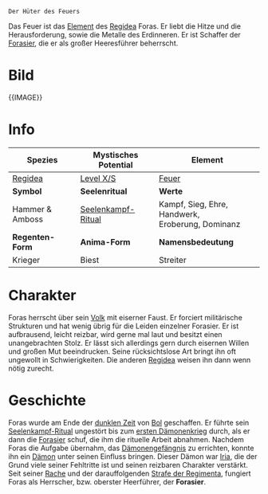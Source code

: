 	Der Hüter des Feuers

Das Feuer ist das [Element](Die%20Elemente) des [Regidea](Die%20Regidea) Foras. Er liebt die Hitze und die Herausforderung, sowie die Metalle des Erdinneren. Er ist Schaffer der [Forasier](Die%20Forasier), die er als großer Heeresführer beherrscht.
# Bild
{{IMAGE}}
# Info

| **Spezies**                  | **Mystisches Potential**                                                   | **Element**                                             |
| ------------------------ | ---------------------------------------------------------------------- | --------------------------------------------------- |
| [Regidea](Die%20Regidea) | [Level X/S](Mystisches%20Potential#Level%20X%20-%20Gottheiten%20Level) | [Feuer](Die%20Elemente)                             |
| **Symbol**               | **Seelenritual**                                                       | **Werte**                                           |
| Hammer & Amboss          | [Seelenkampf-Ritual](Die%20Forasier#Rituale)                           | Kampf, Sieg, Ehre, Handwerk,<br>Eroberung, Dominanz |
| **Regenten-Form**        | **Anima-Form**                                                         | **Namensbedeutung**                                 |
| Krieger                  | Biest                                                                  | Streiter                                            |
# Charakter
Foras herrscht über sein [Volk](Die%20Forasier) mit eiserner Faust. Er forciert militärische Strukturen und hat wenig übrig für die Leiden einzelner Forasier. Er ist aufbrausend, leicht reizbar, wird gerne mal laut und besitzt einen unangebrachten Stolz. Er lässt sich allerdings gern durch
eisernen Willen und großen Mut beeindrucken.
Seine rücksichtslose Art bringt ihn oft ungewollt in Schwierigkeiten. Die anderen [Regidea](Die%20Regidea) weisen ihn dann wenn nötig zurecht.
# Geschichte
Foras wurde am Ende der [dunklen Zeit](Die%20Dunkle%20Zeit.md) von [Bol](Die%20Regimenta) geschaffen. Er führte sein [Seelenkampf-Ritual](Die%20Forasier#Rituale) ungestört bis zum [ersten Dämonenkrieg](Der%20Erste%20Dämonenkrieg.md) durch, als er dann die [Forasier](Die%20Forasier) schuf, die ihm die rituelle Arbeit abnahmen.
Nachdem Foras die Aufgabe übernahm, das [Dämonengefängnis](Das%20Dämonengefängnis.md) zu errichten, konnte ihn ein [Dämon](Die%20Dämonen.md) unter seinen Einfluss bringen. Dieser Dämon war [Iria](Die%20Dämonen.md#Todsünden), die der Grund viele seiner Fehltritte ist und seinen reizbaren Charakter verstärkt.
Seit seiner [Rache](Foras'%20Rache.md) und der darauffolgenden [Strafe der Regimenta](Die%20Strafe%20der%20Regimenta.md), fungiert Foras als Herrscher, bzw. oberster Heerführer, der **Forasier**.